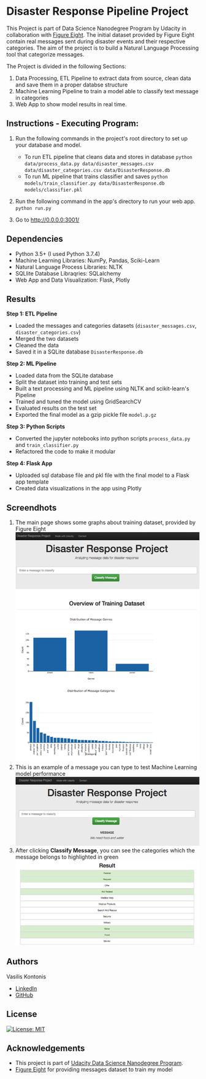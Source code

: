 # Disaster Response Pipeline Project

This Project is part of Data Science Nanodegree Program by Udacity in collaboration with [Figure Eight](https://www.figure-eight.com).
The initial dataset provided by Figure Eight contain real messages sent during disaster events and their respective categories. 
The aim of the project is to build a Natural Language Processing tool that categorize messages.

The Project is divided in the following Sections:
  1. Data Processing, ETL Pipeline to extract data from source, clean data and save them in a proper databse structure
  2. Machine Learning Pipeline to train a model able to classify text message in categories
  3. Web App to show model results in real time. 



## Instructions - Executing Program:
1. Run the following commands in the project's root directory to set up your database and model.

    - To run ETL pipeline that cleans data and stores in database
        `python data/process_data.py data/disaster_messages.csv data/disaster_categories.csv data/DisasterResponse.db`
    - To run ML pipeline that trains classifier and saves
        `python models/train_classifier.py data/DisasterResponse.db models/classifier.pkl`

2. Run the following command in the app's directory to run your web app.
    `python run.py`

3. Go to http://0.0.0.0:3001/


## Dependencies
* Python 3.5+ (I used Python 3.7.4)
* Machine Learning Libraries: NumPy, Pandas, Sciki-Learn
* Natural Language Process Libraries: NLTK
* SQLlite Database Libraqries: SQLalchemy
* Web App and Data Visualization: Flask, Plotly


## Results

**Step 1: ETL Pipeline**
* Loaded the messages and categories datasets (`disaster_messages.csv`, `disaster_categories.csv`)
* Merged the two datasets
*	Cleaned the data 
*	Saved it in a SQLite database `DisasterResponse.db`
            
**Step 2: ML Pipeline**
* Loaded data from the SQLite database
*	Split the dataset into training and test sets
*	Built a text processing and ML pipeline using NLTK and scikit-learn's Pipeline 
*	Trained and tuned the model using GridSearchCV
*	Evaluated results on the test set
*	Exported the final model as a gzip pickle file `model.p.gz`
            
**Step 3: Python Scripts**
* Converted the jupyter notebooks into python scripts `process_data.py` and `train_classifier.py`
* Refactored the code to make it modular
            
**Step 4: Flask App**
* Uploaded sql database file and pkl file with the final model to a Flask app template
* Created data visualizations in the app using Plotly


## Screendhots

  1. The main page shows some graphs about training dataset, provided by Figure Eight![Main Page](screenshots/main_screen.png)
  2. This is an example of a message you can type to test Machine Learning model performance![Sample Input](screenshots/example_message.png)
  3. After clicking **Classify Message**, you can see the categories which the message belongs to highlighted in green![Sample Output](screenshots/result.png)


## Authors

Vasilis Kontonis
 - [LinkedIn](https://www.linkedin.com/in/vasilis-kontonis-baa281b4/)
 - [GitHub](https://github.com/bkontonis)


## License
[![License: MIT](https://img.shields.io/badge/License-MIT-yellow.svg)](https://opensource.org/licenses/MIT)


## Acknowledgements
* This project is part of [Udacity Data Science Nanodegree Program](https://www.udacity.com/course/data-scientist-nanodegree--nd025).
* [Figure Eight](https://www.figure-eight.com/) for providing messages dataset to train my model

